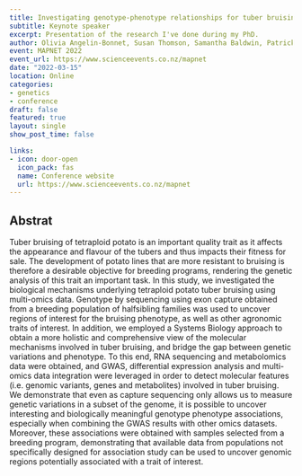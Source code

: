 ```yaml
---
title: Investigating genotype-phenotype relationships for tuber bruising in autotetraploid potatoes
subtitle: Keynote speaker
excerpt: Presentation of the research I've done during my PhD.
author: Olivia Angelin-Bonnet, Susan Thomson, Samantha Baldwin, Patrick J. Biggs and Matthieu Vignes
event: MAPNET 2022
event_url: https://www.scienceevents.co.nz/mapnet
date: "2022-03-15"
location: Online
categories:
- genetics
- conference
draft: false
featured: true
layout: single
show_post_time: false

links:
- icon: door-open
  icon_pack: fas
  name: Conference website
  url: https://www.scienceevents.co.nz/mapnet
---
```


## Abstrat

Tuber bruising of tetraploid potato is an important quality trait as it affects the appearance and
flavour of the tubers and thus impacts their fitness for sale. The development of potato lines that
are more resistant to bruising is therefore a desirable objective for breeding programs,
rendering the genetic analysis of this trait an important task. In this study, we investigated the
biological mechanisms underlying tetraploid potato tuber bruising using multi-omics data.
Genotype by sequencing using exon capture obtained from a breeding population of halfsibling families was used to uncover regions of interest for the bruising phenotype, as well as
other agronomic traits of interest. In addition, we employed a Systems Biology approach to
obtain a more holistic and comprehensive view of the molecular mechanisms involved in tuber
bruising, and bridge the gap between genetic variations and phenotype. To this end, RNA
sequencing and metabolomics data were obtained, and GWAS, differential expression analysis
and multi-omics data integration were leveraged in order to detect molecular features (i.e.
genomic variants, genes and metabolites) involved in tuber bruising. We demonstrate that even
as capture sequencing only allows us to measure genetic variations in a subset of the genome,
it is possible to uncover interesting and biologically meaningful genotype phenotype
associations, especially when combining the GWAS results with other omics datasets.
Moreover, these associations were obtained with samples selected from a breeding program,
demonstrating that available data from populations not specifically designed for association
study can be used to uncover genomic regions potentially associated with a trait of interest.
